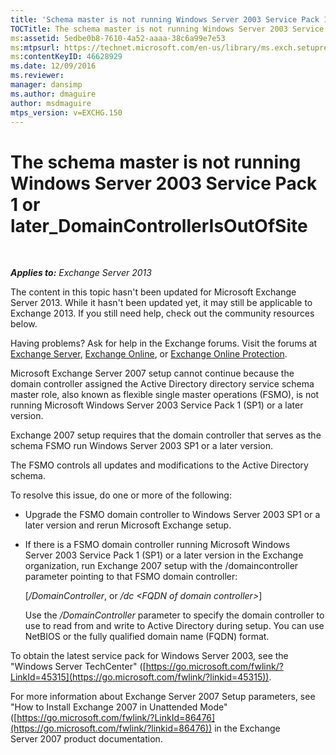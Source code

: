 ```yaml
---
title: 'Schema master is not running Windows Server 2003 Service Pack 1 or later'
TOCTitle: The schema master is not running Windows Server 2003 Service Pack 1 or later_DomainControllerIsOutOfSite
ms:assetid: 5edbe0b8-7610-4a52-aaaa-38c6a99e7e53
ms:mtpsurl: https://technet.microsoft.com/en-us/library/ms.exch.setupreadiness.domaincontrollerisoutofsite(v=EXCHG.150)
ms:contentKeyID: 46628929
ms.date: 12/09/2016
ms.reviewer: 
manager: dansimp
ms.author: dmaguire
author: msdmaguire
mtps_version: v=EXCHG.150
---
```


# The schema master is not running Windows Server 2003 Service Pack 1 or later\_DomainControllerIsOutOfSite

 

_**Applies to:** Exchange Server 2013_

The content in this topic hasn't been updated for Microsoft Exchange Server 2013. While it hasn't been updated yet, it may still be applicable to Exchange 2013. If you still need help, check out the community resources below.

Having problems? Ask for help in the Exchange forums. Visit the forums at [Exchange Server](https://go.microsoft.com/fwlink/p/?linkid=60612), [Exchange Online](https://go.microsoft.com/fwlink/p/?linkid=267542), or [Exchange Online Protection](https://go.microsoft.com/fwlink/p/?linkid=285351).

Microsoft Exchange Server 2007 setup cannot continue because the domain controller assigned the Active Directory directory service schema master role, also known as flexible single master operations (FSMO), is not running Microsoft Windows Server 2003 Service Pack 1 (SP1) or a later version.

Exchange 2007 setup requires that the domain controller that serves as the schema FSMO run Windows Server 2003 SP1 or a later version.

The FSMO controls all updates and modifications to the Active Directory schema.

To resolve this issue, do one or more of the following:

  - Upgrade the FSMO domain controller to Windows Server 2003 SP1 or a later version and rerun Microsoft Exchange setup.

  - If there is a FSMO domain controller running Microsoft Windows Server 2003 Service Pack 1 (SP1) or a later version in the Exchange organization, run Exchange 2007 setup with the /domaincontroller parameter pointing to that FSMO domain controller:

    \[*/DomainController*, or */dc* *\<FQDN of domain controller\>*\]

    Use the */DomainController* parameter to specify the domain controller to use to read from and write to Active Directory during setup. You can use NetBIOS or the fully qualified domain name (FQDN) format.

To obtain the latest service pack for Windows Server 2003, see the "Windows Server TechCenter" ([https://go.microsoft.com/fwlink/?LinkId=45315](https://go.microsoft.com/fwlink/?linkid=45315)).

For more information about Exchange Server 2007 Setup parameters, see "How to Install Exchange 2007 in Unattended Mode" ([https://go.microsoft.com/fwlink/?LinkId=86476](https://go.microsoft.com/fwlink/?linkid=86476)) in the Exchange Server 2007 product documentation.
